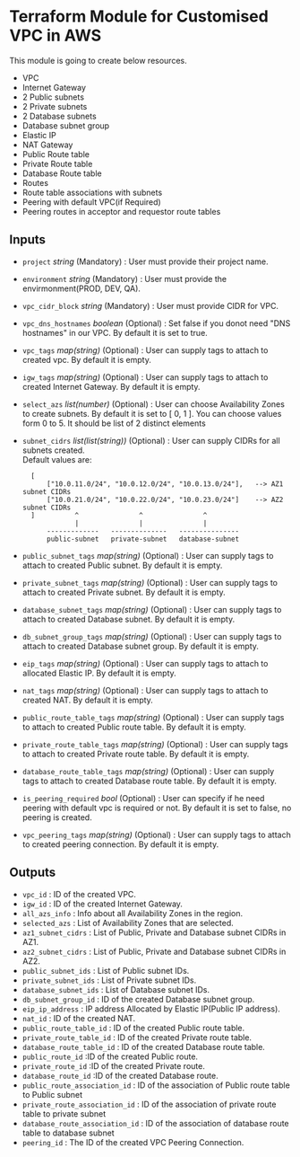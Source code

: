 # Terraform Module for Customised VPC in AWS

This module is going to create below resources.

* VPC
* Internet Gateway
* 2 Public subnets
* 2 Private subnets
* 2 Database subnets
* Database subnet group
* Elastic IP
* NAT Gateway
* Public Route table
* Private Route table
* Database Route table
* Routes
* Route table associations with subnets
* Peering with default VPC(if Required)
* Peering routes in acceptor and requestor route tables


## Inputs

* `project` *string* (Mandatory) : User must provide their project name.
* `environment` *string* (Mandatory) : User must provide the envirmonment(PROD, DEV, QA).
* `vpc_cidr_block` *string* (Mandatory) : User must provide CIDR for VPC.
* `vpc_dns_hostnames` *boolean* (Optional) : Set false if you donot need "DNS hostnames" in our VPC. By default it is set to true.
* `vpc_tags` *map(string)* (Optional) : User can supply tags to attach to created vpc. By default it is empty.
* `igw_tags` *map(string)* (Optional) : User can supply tags to attach to created Internet Gateway. By default it is empty.
* `select_azs` *list(number)* (Optional) : User can choose Availability Zones to create subnets. By default it is set to [ 0, 1 ]. You can choose values form 0 to 5. It should be list of 2 distinct elements
* `subnet_cidrs` *list(list(string))* (Optional) : User can supply CIDRs for all subnets created.  
    Default values are:

        [
            ["10.0.11.0/24", "10.0.12.0/24", "10.0.13.0/24"],   --> AZ1 subnet CIDRs
            ["10.0.21.0/24", "10.0.22.0/24", "10.0.23.0/24"]    --> AZ2 subnet CIDRs
        ]          ^               ^               ^
                   |               |               |
            -------------   --------------   ---------------
            public-subnet   private-subnet   database-subnet
* `public_subnet_tags` *map(string)* (Optional) : User can supply tags to attach to created Public subnet. By default it is empty.
* `private_subnet_tags` *map(string)* (Optional) : User can supply tags to attach to created Private subnet. By default it is empty.
* `database_subnet_tags` *map(string)* (Optional) : User can supply tags to attach to created Database subnet. By default it is empty.
* `db_subnet_group_tags` *map(string)* (Optional) : User can supply tags to attach to created Database subnet group. By default it is empty.
* `eip_tags` *map(string)* (Optional) : User can supply tags to attach to allocated Elastic IP. By default it is empty.
* `nat_tags` *map(string)* (Optional) : User can supply tags to attach to created NAT. By default it is empty.
* `public_route_table_tags` *map(string)* (Optional) : User can supply tags to attach to created Public route table. By default it is empty.
* `private_route_table_tags` *map(string)* (Optional) : User can supply tags to attach to created Private route table. By default it is empty.
* `database_route_table_tags` *map(string)* (Optional) : User can supply tags to attach to created Database route table. By default it is empty.
* `is_peering_required` *bool* (Optional) : User can specify if he need peering with default vpc is required or not. By default it is set to false, no peering is created.
* `vpc_peering_tags` *map(string)* (Optional) : User can supply tags to attach to created peering connection. By default it is empty.

## Outputs

* `vpc_id` : ID of the created VPC.
* `igw_id` : ID of the created Internet Gateway.
* `all_azs_info` : Info about all Availability Zones in the region.
* `selected_azs` : List of Availability Zones that are selected.
* `az1_subnet_cidrs` : List of Public, Private and Database subnet CIDRs in AZ1.
* `az2_subnet_cidrs` : List of Public, Private and Database subnet CIDRs in AZ2.
* `public_subnet_ids` : List of Public subnet IDs.
* `private_subnet_ids` : List of Private subnet IDs.
* `database_subnet_ids` : List of Database subnet IDs.
* `db_subnet_group_id` : ID of the created Database subnet group.
* `eip_ip_address` : IP address Allocated by Elastic IP(Public IP address).
* `nat_id` : ID of the created NAT.
* `public_route_table_id` : ID of the created Public route table.
* `private_route_table_id` : ID of the created Private route table.
* `database_route_table_id` : ID of the created Database route table.
* `public_route_id` :ID of the created Public route.
* `private_route_id` :ID of the created Private route.
* `database_route_id` :ID of the created Database route.
* `public_route_association_id` : ID of the association of Public route table to Public subnet
* `private_route_association_id` : ID of the association of private route table to private subnet
* `database_route_association_id` : ID of the association of database route table to database subnet
* `peering_id` : The ID of the created VPC Peering Connection.